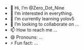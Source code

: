 - 👋 Hi, I’m @Zero_Dot_Nine
- 👀 I’m interested in everything.
- 🌱 I’m currently learning yolov5
- 💞️ I’m looking to collaborate on ...
- 📫 How to reach me ...
- 😄 Pronouns: ...
- ⚡ Fun fact: ...

<!---
ZeroDotNine1412 is a ✨ special ✨ repository because its `README.md` (this file) appears on your GitHub profile.
You can click the Preview link to take a look at your changes.
--->
